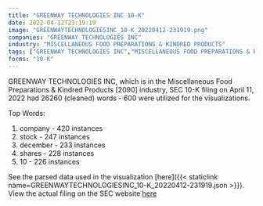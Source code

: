 ```yaml
---
title: "GREENWAY TECHNOLOGIES INC 10-K"
date: 2022-04-12T23:19:19
image: "GREENWAYTECHNOLOGIESINC_10-K_20220412-231919.png"
companies: "GREENWAY TECHNOLOGIES INC"
industry: "MISCELLANEOUS FOOD PREPARATIONS & KINDRED PRODUCTS"
tags: ["GREENWAY TECHNOLOGIES INC","MISCELLANEOUS FOOD PREPARATIONS & KINDRED PRODUCTS","04-11-2022","10-K"]
forms: "10-K"
---
```

GREENWAY TECHNOLOGIES INC, which is in the Miscellaneous Food Preparations & Kindred Products [2090] industry, SEC 10-K filing on April 11, 2022 had 26260 (cleaned) words - 600 were utilized for the visualizations.

Top Words:
1. company - 420 instances
2. stock - 247 instances
3. december - 233 instances
4. shares - 228 instances
5. 10 - 226 instances


See the parsed data used in the visualization [here]({{< staticlink name=GREENWAYTECHNOLOGIESINC_10-K_20220412-231919.json >}}).  
View the actual filing on the SEC website [here](https://www.sec.gov/Archives/edgar/data/1572386/0001493152-22-009515.txt)